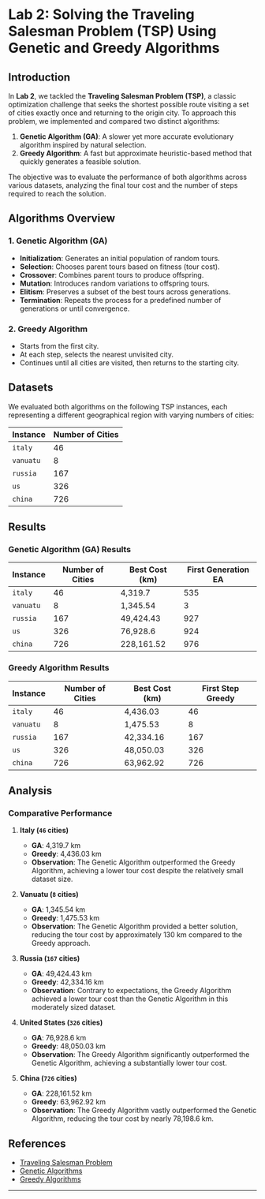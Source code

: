# Lab 2: Solving the Traveling Salesman Problem (TSP) Using Genetic and Greedy Algorithms

## Introduction

In **Lab 2**, we tackled the **Traveling Salesman Problem (TSP)**, a classic optimization challenge that seeks the shortest possible route visiting a set of cities exactly once and returning to the origin city. To approach this problem, we implemented and compared two distinct algorithms:

1. **Genetic Algorithm (GA)**: A slower yet more accurate evolutionary algorithm inspired by natural selection.
2. **Greedy Algorithm**: A fast but approximate heuristic-based method that quickly generates a feasible solution.

The objective was to evaluate the performance of both algorithms across various datasets, analyzing the final tour cost and the number of steps required to reach the solution.

## Algorithms Overview

### 1. Genetic Algorithm (GA)
  - **Initialization**: Generates an initial population of random tours.
  - **Selection**: Chooses parent tours based on fitness (tour cost).
  - **Crossover**: Combines parent tours to produce offspring.
  - **Mutation**: Introduces random variations to offspring tours.
  - **Elitism**: Preserves a subset of the best tours across generations.
  - **Termination**: Repeats the process for a predefined number of generations or until convergence.

### 2. Greedy Algorithm
  - Starts from the first city.
  - At each step, selects the nearest unvisited city.
  - Continues until all cities are visited, then returns to the starting city.

## Datasets
We evaluated both algorithms on the following TSP instances, each representing a different geographical region with varying numbers of cities:

| Instance          | Number of Cities |
|-------------------|-------------------|
| `italy`       | 46                |
| `vanuatu`     | 8                 |
| `russia`      | 167               |
| `us`          | 326               |
| `china`       | 726               |

## Results

### Genetic Algorithm (GA) Results

| Instance          | Number of Cities | Best Cost (km) | First Generation EA |
|-------------------|-------------------|----------------|----------------------|
| `italy`    | 46                | 4,319.7        | 535                  |
| `vanuatu`  | 8                 | 1,345.54       | 3                    |
| `russia`   | 167               | 49,424.43      | 927                  |
| `us`       | 326               | 76,928.6       | 924                  |
| `china`    | 726               | 228,161.52     | 976                  |

### Greedy Algorithm Results

| Instance          | Number of Cities | Best Cost (km) | First Step Greedy |
|-------------------|-------------------|----------------|-------------------|
| `italy`    | 46                | 4,436.03       | 46                |
| `vanuatu`  | 8                 | 1,475.53       | 8                 |
| `russia`   | 167               | 42,334.16      | 167               |
| `us`       | 326               | 48,050.03      | 326               |
| `china`    | 726               | 63,962.92      | 726               |

## Analysis

### Comparative Performance

1. **Italy (`46` cities)**
   - **GA**: 4,319.7 km
   - **Greedy**: 4,436.03 km
   - **Observation**: The Genetic Algorithm outperformed the Greedy Algorithm, achieving a lower tour cost despite the relatively small dataset size.

2. **Vanuatu (`8` cities)**
   - **GA**: 1,345.54 km
   - **Greedy**: 1,475.53 km
   - **Observation**: The Genetic Algorithm provided a better solution, reducing the tour cost by approximately 130 km compared to the Greedy approach.

3. **Russia (`167` cities)**
   - **GA**: 49,424.43 km
   - **Greedy**: 42,334.16 km
   - **Observation**: Contrary to expectations, the Greedy Algorithm achieved a lower tour cost than the Genetic Algorithm in this moderately sized dataset.

4. **United States (`326` cities)**
   - **GA**: 76,928.6 km
   - **Greedy**: 48,050.03 km
   - **Observation**: The Greedy Algorithm significantly outperformed the Genetic Algorithm, achieving a substantially lower tour cost.

5. **China (`726` cities)**
   - **GA**: 228,161.52 km
   - **Greedy**: 63,962.92 km
   - **Observation**: The Greedy Algorithm vastly outperformed the Genetic Algorithm, reducing the tour cost by nearly 78,198.6 km.

## References

- [Traveling Salesman Problem](https://en.wikipedia.org/wiki/Travelling_salesman_problem)
- [Genetic Algorithms](https://en.wikipedia.org/wiki/Genetic_algorithm)
- [Greedy Algorithms](https://en.wikipedia.org/wiki/Greedy_algorithm)

---
